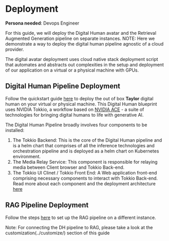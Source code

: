# Deployment

**Persona needed**: Devops Engineer

For this guide, we will deploy the Digital Human avatar and the Retrieval Augmented Generation pipeline on separate instances. 
NOTE:  Here we demonstrate a way to deploy the digital human pipeline agnostic of a cloud provider. 

The digital avatar deployment uses cloud native stack deployment script that automates and abstracts out complexities in the setup and deployment of our application on a virtual or a physical machine with GPUs.  


## Digital Human Pipeline Deployment

Follow the quickstart guide [here](https://docs.nvidia.com/ace/tokkio/4.1/quickstart-guide.html) to deploy the out of box **Taylor** digital human on your virtual or physical machine. This Digital Human blueprint uses NVIDIA Tokkio, a workflow based on [NVIDIA ACE](https://developer.nvidia.com/ace) - a suite of technologies for bringing digital humans to life with generative AI.

The Digital Human Pipeline broadly involves four components to be installed:
1. The Tokkio Backend: This is the core of the Digital Human pipeline and is a helm chart that comprises of all the inference technologies and orchestration pipeline and is deployed as a helm chart on Kubernetes environment.
2. The Media Relay Service: This component is responsible for relaying media between Client browser and Tokkio Back-end.
3. The Tokkio UI Clinet / Tokkio Front End: A Web application front-end comprising necessary components to interact with Tokkio Back-end.
Read more about each component and the deployment architecture [here](https://docs.nvidia.com/ace/tokkio/4.1/deployment/overview.html)

## RAG Pipeline Deployment

Follow the steps [here](https://github.com/NVIDIA/GenerativeAIExamples/tree/main/RAG/examples/basic_rag/langchain) to set up the RAG pipeline on a different instance.

Note: For connecting the DH pipeline to RAG, please take a look at the customization(../customize/) section of this guide

